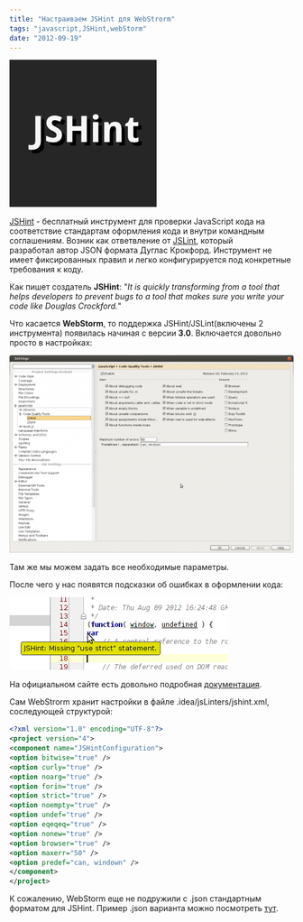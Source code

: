 ```yaml
---
title: "Настраиваем JSHint для WebStrorm"
tags: "javascript,JSHint,webStorm"
date: "2012-09-19"
---
```


![](images/jshint_logo.png "jshint_logo")

[JSHint](https://www.jshint.com/) - бесплатный инструмент для проверки JavaScript кода на соответствие стандартам оформления кода и внутри командным соглашениям. Возник как ответвление от [JSLint](https://www.jslint.com/), который разработал автор JSON формата Дуглас Крокфорд. Инструмент не имеет фиксированных правил и легко конфигурируется под конкретные требования к коду.

Как пишет создатель **JSHint**: "_It is quickly transforming from a tool that helps developers to prevent bugs to a tool that makes sure you write your code like Douglas Crockford._"

Что касается **WebStorm**, то поддержка JSHint/JSLint(включены 2 инструмента) появилась начиная с версии **3.0**. Включается довольно просто в настройках:

![](images/jshint_settings-1024x711.png "jshint_settings")

Там же мы можем задать все необходимые параметры.

После чего у нас появятся подсказки об ошибках в оформлении кода:

![](images/jshint_error.png "jshint_error")

На официальном сайте есть довольно подробная [документация](https://www.jshint.com/docs/).

Сам WebStrorm хранит настройки в файле .idea/jsLinters/jshint.xml, соследующей структурой:

```xml
<?xml version="1.0" encoding="UTF-8"?>
<project version="4">
<component name="JSHintConfiguration">
<option bitwise="true" />
<option curly="true" />
<option noarg="true" />
<option forin="true" />
<option strict="true" />
<option noempty="true" />
<option undef="true" />
<option eqeqeq="true" />
<option nonew="true" />
<option browser="true" />
<option maxerr="50" />
<option predef="can, windown" />
</component>
</project>
```

К сожалению, WebStorm еще не подружили с .json стандартным форматом для JSHint. Пример .json варианта можно посмотреть [тут](https://github.com/jupiterjs/canjs/blob/master/.jshintrc).
